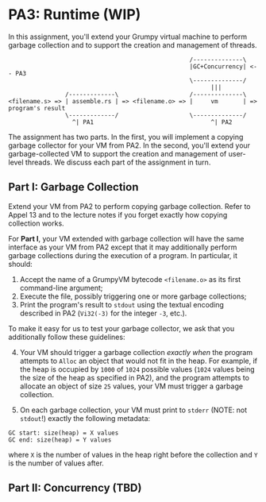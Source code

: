 # PA3: Runtime (WIP)

In this assignment, you'll extend your Grumpy virtual machine to perform garbage collection and to support the creation and management of threads. 

```
                                                   /--------------\
                                                   |GC+Concurrency| <-- PA3
                                                   \--------------/
                                                         |||
                /-------------\                    /--------------\
<filename.s> => | assemble.rs | => <filename.o> => |     vm       | => program's result
                \-------------/                    \--------------/
                  ^| PA1                                 ^| PA2
```

The assignment has two parts. In the first, you will implement a copying garbage collector for your VM from PA2. In the second, you'll extend your garbage-collected VM to support the creation and management of user-level threads. We discuss each part of the assignment in turn. 

## Part I: Garbage Collection

Extend your VM from PA2 to perform copying garbage collection. Refer to Appel 13 and to the lecture notes if you forget exactly how copying collection works. 

For **Part I**, your VM extended with garbage collection will have the same interface as your VM from PA2 except that it may additionally perform garbage collections during the execution of a program. In particular, it should: 

1. Accept the name of a GrumpyVM bytecode `<filename.o>` as its first command-line argument;
2. Execute the file, possibly triggering one or more garbage collections;
3. Print the program's result to `stdout` using the textual encoding described in PA2 (`Vi32(-3)` for the integer `-3`, etc.). 

To make it easy for us to test your garbage collector, we ask that you additionally follow these guidelines:

4. Your VM should trigger a garbage collection *exactly when* the program attempts to `Alloc` an object that would not fit in the heap. For example, if the heap is occupied by `1000` of `1024` possible values (`1024` values being the size of the heap as specified in PA2), and the program attempts to allocate an object of size `25` values, your VM must trigger a garbage collection.

5. On each garbage collection, your VM must print to `stderr` (NOTE: not `stdout`!) exactly the following metadata:

```
GC start: size(heap) = X values
GC end: size(heap) = Y values
```

where `X` is the number of values in the heap right before the collection and `Y` is the number of values after. 

## Part II: Concurrency (TBD)
